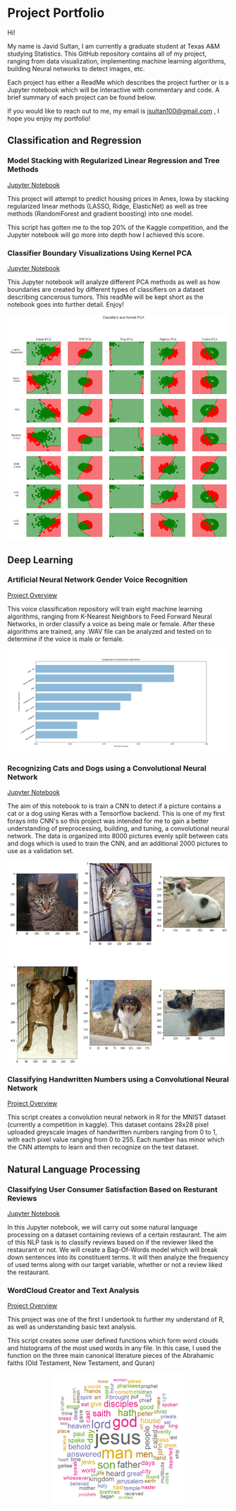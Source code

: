 # Project Portfolio

Hi!

My name is Javid Sultan, I am currently a graduate student at Texas A&M studying Statistics. This GitHub repository contains all of my project, ranging from data visualization, implementing machine learning algorithms, building Neural networks to detect images, etc.

Each project has either a ReadMe which describes the project further or is a Jupyter notebook which will be interactive with commentary and code. A brief summary of each project can be found below. 

If you would like to reach out to me, my email is jsultan100@gmail.com , I hope you enjoy my portfolio!

## **Classification and Regression**

### Model Stacking with Regularized Linear Regression and Tree Methods
[Jupyter Notebook](https://github.com/jsultan/Project-Portfolio/blob/master/Regularized%20Linear%20Regression%20and%20Model%20Stacking/Ames_Housing.ipynb)

This project will attempt to predict housing prices in Ames, Iowa by stacking regularized linear methods (LASSO, Ridge, ElasticNet) as well as tree methods (RandomForest and gradient boosting) into one model.

This script has gotten me to the top 20% of the Kaggle competition, and the Jupyter notebook will go more into depth how I achieved this score.

### Classifier Boundary Visualizations Using Kernel PCA
[Jupyter Notebook](https://github.com/jsultan/Project-Portfolio/blob/master/Visualizing%20Classifier%20Boundaries%20using%20Kernal%20PCA/cancer.ipynb)

This Jupyter notebook will analyze different PCA methods as well as how boundaries are created by different types of classifiers on a dataset describing cancerous tumors. This readMe will be kept short as the notebook goes into further detail. Enjoy!

<p align="center">
<img src = "https://github.com/jsultan/Project-Portfolio/blob/master/Visualizing%20Classifier%20Boundaries%20using%20Kernal%20PCA/KernelPCA.png" width="500" align = "center" >
</p>

## **Deep Learning**

### Artificial Neural Network Gender Voice Recognition
[Project Overview](https://github.com/jsultan/Project-Portfolio/tree/master/Artificial%20Neural%20Network%20Gender%20Voice%20Recognition)

This voice classification repository will train eight machine learning algorithms, ranging from K-Nearest Neighbors to Feed Forward Neural Networks, in order classify a voice as being male or female. After these algorithms are trained, any .WAV file can be analyzed and tested on to determine if the voice is male or female.

<p align="center">
<img src = "https://github.com/jsultan/Project-Portfolio/blob/master/Artificial%20Neural%20Network%20Gender%20Voice%20Recognition/Figure_5.png" width="500" align = "center" >
</p>

### Recognizing Cats and Dogs using a Convolutional Neural Network
[Jupyter Notebook](https://github.com/jsultan/Project-Portfolio/blob/master/Convolutional%20Neural%20Net%20-%20Dog%20vs%20Cat%20Recognition/CatsAndDogs.ipynb)

The aim of this notebook to is train a CNN to detect if a picture contains a cat or a dog using Keras with a Tensorflow backend. This is one of my first forays into CNN's so this project was intended for me to gain a better understanding of preprocessing, building, and tuning, a convolutional neural network. The data is organized into 8000 pictures evenly split between cats and dogs which is used to train the CNN, and an additional 2000 pictures to use as a validation set. 

<p align="center">
<img src = "https://github.com/jsultan/Project-Portfolio/blob/master/Convolutional%20Neural%20Net%20-%20Dog%20vs%20Cat%20Recognition/catdog.png" width="500" align = "center" >
</p>

### Classifying Handwritten Numbers	using a Convolutional Neural Network
[Project Overview](https://github.com/jsultan/Project-Portfolio/tree/master/Convolutional%20Neural%20Net%20-%20Classifying%20Handwritten%20Numbers)

This script creates a convolution neural network in R for the MNIST dataset (currently a competition in kaggle). This dataset contains 28x28 pixel uploaded greyscale images of handwritten numbers ranging from 0 to 1, with each pixel value ranging from 0 to 255. Each number has minor which the CNN attempts to learn and then recognize on the test dataset.

## **Natural Language Processing**

### Classifying User Consumer Satisfaction Based on Resturant Reviews
[Jupyter Notebook](https://github.com/jsultan/Project-Portfolio/blob/master/NLP%20-%20Classifying%20Restaurant%20Reviews/NLP%20for%20Restaurant%20Reviews.ipynb)

In this Jupyter notebook, we will carry out some natural language processing on a dataset containing reviews of a certain restaurant. The aim of this NLP task is to classify reviews based on if the reviewer liked the restaurant or not. We will create a Bag-Of-Words model which will break down sentences into its constituent terms. It will then analyze the frequency of used terms along with our target variable, whether or not a review liked the restaurant.


### WordCloud Creator and Text Analysis
[Project Overview](https://github.com/jsultan/Project-Portfolio/tree/master/Text%20Analysis%20and%20Auto%20WordCloud%20Generator)

This project was one of the first I undertook to further my understand of R, as well as understanding basic text analysis. 

This script creates some user defined functions which form word clouds and histograms of the most used words in any file. In this case, I used the function on the three main canonical literature pieces of the Abrahamic faiths (Old Testament, New Testament, and Quran)


<p align="center">
<img src = "https://github.com/jsultan/Project-Portfolio/blob/master/Text%20Analysis%20and%20Auto%20WordCloud%20Generator/New%20Testament.png" width="300" align = "center" >


